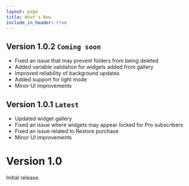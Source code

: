 ```yaml
---
layout: page
title: What's New
include_in_header: true
---
```


## **Version 1.0.2 `Coming soon`**
* Fixed an issue that may prevent folders from being deleted
* Added variable validation for widgets added from gallery 
* Improved reliability of background updates
* Added support for light mode
* Minor UI improvements



## **Version 1.0.1 `Latest`**
* Updated widget gallery 
* Fixed an issue where widgets may appear locked for Pro subscribers 
* Fixed an issue related to Restore purchase 
* Minor UI improvements 



# **Version 1.0**
Initial release.
